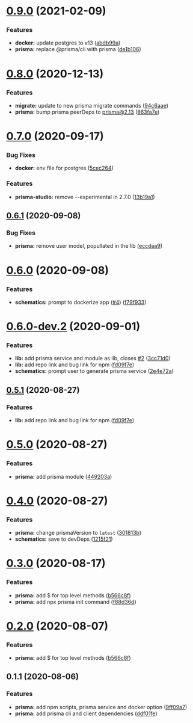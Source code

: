# [0.9.0](https://github.com/marcjulian/nestjs-prisma/compare/v0.8.0...v0.9.0) (2021-02-09)


### Features

* **docker:** update postgres to v13 ([abdb99a](https://github.com/marcjulian/nestjs-prisma/commit/abdb99af14f0c554f7299631780769f62fbfb3f2))
* **prisma:** replace @prisma/cli with prisma ([de1b106](https://github.com/marcjulian/nestjs-prisma/commit/de1b10619dd06362f4752490ed141a71bc0ed1ba))



# [0.8.0](https://github.com/marcjulian/nestjs-prisma/compare/v0.7.0...v0.8.0) (2020-12-13)


### Features

* **migrate:** update to new prisma migrate commands ([94c6aae](https://github.com/marcjulian/nestjs-prisma/commit/94c6aaef878899f017abda6a14f000ac41c9c5be))
* **prisma:** bump prisma peerDeps to prisma@2.13 ([863fa7e](https://github.com/marcjulian/nestjs-prisma/commit/863fa7e6694cd8e4154b664e22657ba534d782f3))



# [0.7.0](https://github.com/marcjulian/nestjs-prisma/compare/v0.6.1...v0.7.0) (2020-09-17)


### Bug Fixes

* **docker:** env file for postgres ([5cec264](https://github.com/marcjulian/nestjs-prisma/commit/5cec26460fb1ee2cdbbc801bf518e4c9f611b31b))


### Features

* **prisma-studio:** remove --experimental in 2.7.0 ([13b19a1](https://github.com/marcjulian/nestjs-prisma/commit/13b19a1311b1488eff2441ebd8566a1bae039be7))



## [0.6.1](https://github.com/marcjulian/nestjs-prisma/compare/v0.6.0...v0.6.1) (2020-09-08)


### Bug Fixes

* **prisma:** remove user model, popullated in the lib ([eccdaa9](https://github.com/marcjulian/nestjs-prisma/commit/eccdaa9cfa6dd93f38629ec4786a7f1f01ab5e67))



# [0.6.0](https://github.com/marcjulian/nestjs-prisma/compare/v0.6.0-dev.2...v0.6.0) (2020-09-08)


### Features

* **schematics:** prompt to dockerize app ([#4](https://github.com/marcjulian/nestjs-prisma/issues/4)) ([f79f933](https://github.com/marcjulian/nestjs-prisma/commit/f79f933f3406a6f3e1157551246dc2dc6253350b))



# [0.6.0-dev.2](https://github.com/marcjulian/nestjs-prisma/compare/v0.5.0...v0.6.0-dev.2) (2020-09-01)


### Features

* **lib:** add prisma service and module as lib, closes [#2](https://github.com/marcjulian/nestjs-prisma/issues/2) ([3cc71d0](https://github.com/marcjulian/nestjs-prisma/commit/3cc71d054e0546cdd913a0358e977c6dc05a19fc))
* **lib:** add repo link and bug link for npm ([fd09f7e](https://github.com/marcjulian/nestjs-prisma/commit/fd09f7e546da3905b0120705235f555965184948))
* **schematics:** prompt user to generate prisma service ([2e4e72a](https://github.com/marcjulian/nestjs-prisma/commit/2e4e72a7269b6aff45a25930b921ea7e1e40ef25))



## [0.5.1](https://github.com/marcjulian/nestjs-prisma/compare/v0.5.0...v0.5.1) (2020-08-27)


### Features

* **lib:** add repo link and bug link for npm ([fd09f7e](https://github.com/marcjulian/nestjs-prisma/commit/fd09f7e546da3905b0120705235f555965184948))



# [0.5.0](https://github.com/marcjulian/nestjs-prisma/compare/v0.4.0...v0.5.0) (2020-08-27)


### Features

* **prisma:** add prisma module ([449203a](https://github.com/marcjulian/nestjs-prisma/commit/449203a1d6a407834bec186ab0b04026a373d6fd))



# [0.4.0](https://github.com/marcjulian/nestjs-prisma/compare/v0.3.0...v0.4.0) (2020-08-27)


### Features

* **prisma:** change prismaVersion to `latest` ([301813b](https://github.com/marcjulian/nestjs-prisma/commit/301813b04e8a40d9b0569c9aaffcb0e678a0e64f))
* **schematics:** save to devDeps ([1215f21](https://github.com/marcjulian/nestjs-prisma/commit/1215f21f3fa165da9b037bd5ebe1d6b43bef5f74))



# [0.3.0](https://github.com/marcjulian/nestjs-prisma/compare/v0.1.1...v0.3.0) (2020-08-17)


### Features

* **prisma:** add $ for top level methods ([b566c8f](https://github.com/marcjulian/nestjs-prisma/commit/b566c8f61426e5011f9e3f2e9783618739325207))
* **prisma:** add npx prisma init command ([f88d36d](https://github.com/marcjulian/nestjs-prisma/commit/f88d36da5c3d633f176728560afed8d62f449d8c))



# [0.2.0](https://github.com/marcjulian/nestjs-prisma/compare/v0.1.1...v0.2.0) (2020-08-07)


### Features

* **prisma:** add $ for top level methods ([b566c8f](https://github.com/marcjulian/nestjs-prisma/commit/b566c8f61426e5011f9e3f2e9783618739325207))



## 0.1.1 (2020-08-06)


### Features

* **prisma:** add npm scripts, prisma service and docker option ([9ff09a7](https://github.com/marcjulian/nestjs-prisma/commit/9ff09a72f709a70873962dd5009a9c3c5b3adf16))
* **prisma:** add prisma cli and client dependencies ([ddf01fe](https://github.com/marcjulian/nestjs-prisma/commit/ddf01fea6fa95bda07416553f922b1f2136affe7))



